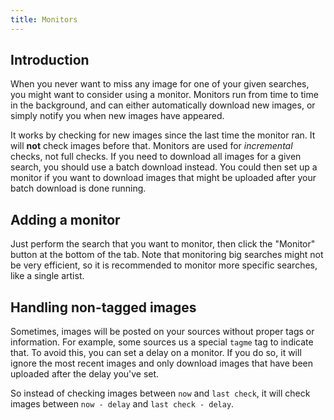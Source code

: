 ```yaml
---
title: Monitors
---
```



## Introduction

When you never want to miss any image for one of your given searches, you might want to consider using a monitor. Monitors run from time to time in the background, and can either automatically download new images, or simply notify you when new images have appeared.

It works by checking for new images since the last time the monitor ran. It will **not** check images before that. Monitors are used for _incremental_ checks, not full checks. If you need to download all images for a given search, you should use a batch download instead. You could then set up a monitor if you want to download images that might be uploaded after your batch download is done running.


## Adding a monitor

Just perform the search that you want to monitor, then click the "Monitor" button at the bottom of the tab. Note that monitoring big searches might not be very efficient, so it is recommended to monitor more specific searches, like a single artist.


## Handling non-tagged images

Sometimes, images will be posted on your sources without proper tags or information. For example, some sources us a special `tagme` tag to indicate that. To avoid this, you can set a delay on a monitor. If you do so, it will ignore the most recent images and only download images that have been uploaded after the delay you've set.

So instead of checking images between `now` and `last check`, it will check images between `now - delay` and `last check - delay`.
